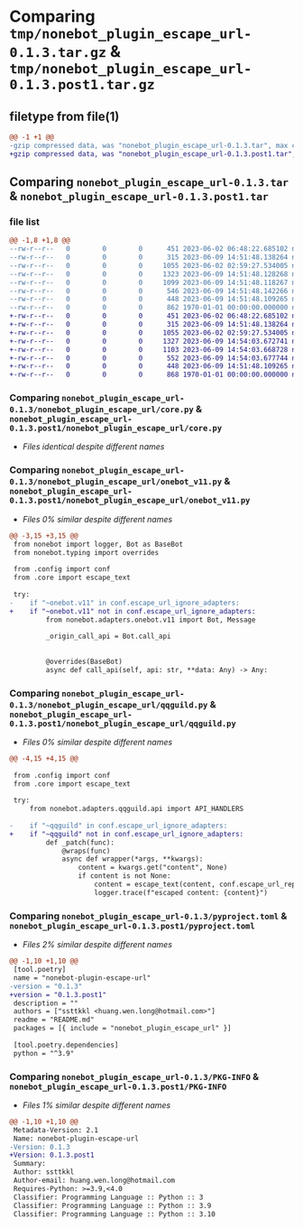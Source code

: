 # Comparing `tmp/nonebot_plugin_escape_url-0.1.3.tar.gz` & `tmp/nonebot_plugin_escape_url-0.1.3.post1.tar.gz`

## filetype from file(1)

```diff
@@ -1 +1 @@
-gzip compressed data, was "nonebot_plugin_escape_url-0.1.3.tar", max compression
+gzip compressed data, was "nonebot_plugin_escape_url-0.1.3.post1.tar", max compression
```

## Comparing `nonebot_plugin_escape_url-0.1.3.tar` & `nonebot_plugin_escape_url-0.1.3.post1.tar`

### file list

```diff
@@ -1,8 +1,8 @@
--rw-r--r--   0        0        0      451 2023-06-02 06:48:22.685102 nonebot_plugin_escape_url-0.1.3/nonebot_plugin_escape_url/__init__.py
--rw-r--r--   0        0        0      315 2023-06-09 14:51:48.138264 nonebot_plugin_escape_url-0.1.3/nonebot_plugin_escape_url/config.py
--rw-r--r--   0        0        0     1055 2023-06-02 02:59:27.534005 nonebot_plugin_escape_url-0.1.3/nonebot_plugin_escape_url/core.py
--rw-r--r--   0        0        0     1323 2023-06-09 14:51:48.128268 nonebot_plugin_escape_url-0.1.3/nonebot_plugin_escape_url/onebot_v11.py
--rw-r--r--   0        0        0     1099 2023-06-09 14:51:48.118267 nonebot_plugin_escape_url-0.1.3/nonebot_plugin_escape_url/qqguild.py
--rw-r--r--   0        0        0      546 2023-06-09 14:51:48.142266 nonebot_plugin_escape_url-0.1.3/pyproject.toml
--rw-r--r--   0        0        0      448 2023-06-09 14:51:48.109265 nonebot_plugin_escape_url-0.1.3/README.md
--rw-r--r--   0        0        0      862 1970-01-01 00:00:00.000000 nonebot_plugin_escape_url-0.1.3/PKG-INFO
+-rw-r--r--   0        0        0      451 2023-06-02 06:48:22.685102 nonebot_plugin_escape_url-0.1.3.post1/nonebot_plugin_escape_url/__init__.py
+-rw-r--r--   0        0        0      315 2023-06-09 14:51:48.138264 nonebot_plugin_escape_url-0.1.3.post1/nonebot_plugin_escape_url/config.py
+-rw-r--r--   0        0        0     1055 2023-06-02 02:59:27.534005 nonebot_plugin_escape_url-0.1.3.post1/nonebot_plugin_escape_url/core.py
+-rw-r--r--   0        0        0     1327 2023-06-09 14:54:03.672741 nonebot_plugin_escape_url-0.1.3.post1/nonebot_plugin_escape_url/onebot_v11.py
+-rw-r--r--   0        0        0     1103 2023-06-09 14:54:03.668728 nonebot_plugin_escape_url-0.1.3.post1/nonebot_plugin_escape_url/qqguild.py
+-rw-r--r--   0        0        0      552 2023-06-09 14:54:03.677744 nonebot_plugin_escape_url-0.1.3.post1/pyproject.toml
+-rw-r--r--   0        0        0      448 2023-06-09 14:51:48.109265 nonebot_plugin_escape_url-0.1.3.post1/README.md
+-rw-r--r--   0        0        0      868 1970-01-01 00:00:00.000000 nonebot_plugin_escape_url-0.1.3.post1/PKG-INFO
```

### Comparing `nonebot_plugin_escape_url-0.1.3/nonebot_plugin_escape_url/core.py` & `nonebot_plugin_escape_url-0.1.3.post1/nonebot_plugin_escape_url/core.py`

 * *Files identical despite different names*

### Comparing `nonebot_plugin_escape_url-0.1.3/nonebot_plugin_escape_url/onebot_v11.py` & `nonebot_plugin_escape_url-0.1.3.post1/nonebot_plugin_escape_url/onebot_v11.py`

 * *Files 0% similar despite different names*

```diff
@@ -3,15 +3,15 @@
 from nonebot import logger, Bot as BaseBot
 from nonebot.typing import overrides
 
 from .config import conf
 from .core import escape_text
 
 try:
-    if "~onebot.v11" in conf.escape_url_ignore_adapters:
+    if "~onebot.v11" not in conf.escape_url_ignore_adapters:
         from nonebot.adapters.onebot.v11 import Bot, Message
 
         _origin_call_api = Bot.call_api
 
 
         @overrides(BaseBot)
         async def call_api(self, api: str, **data: Any) -> Any:
```

### Comparing `nonebot_plugin_escape_url-0.1.3/nonebot_plugin_escape_url/qqguild.py` & `nonebot_plugin_escape_url-0.1.3.post1/nonebot_plugin_escape_url/qqguild.py`

 * *Files 0% similar despite different names*

```diff
@@ -4,15 +4,15 @@
 
 from .config import conf
 from .core import escape_text
 
 try:
     from nonebot.adapters.qqguild.api import API_HANDLERS
 
-    if "~qqguild" in conf.escape_url_ignore_adapters:
+    if "~qqguild" not in conf.escape_url_ignore_adapters:
         def _patch(func):
             @wraps(func)
             async def wrapper(*args, **kwargs):
                 content = kwargs.get("content", None)
                 if content is not None:
                     content = escape_text(content, conf.escape_url_replace_dot_by)
                     logger.trace(f"escaped content: {content}")
```

### Comparing `nonebot_plugin_escape_url-0.1.3/pyproject.toml` & `nonebot_plugin_escape_url-0.1.3.post1/pyproject.toml`

 * *Files 2% similar despite different names*

```diff
@@ -1,10 +1,10 @@
 [tool.poetry]
 name = "nonebot-plugin-escape-url"
-version = "0.1.3"
+version = "0.1.3.post1"
 description = ""
 authors = ["ssttkkl <huang.wen.long@hotmail.com>"]
 readme = "README.md"
 packages = [{ include = "nonebot_plugin_escape_url" }]
 
 [tool.poetry.dependencies]
 python = "^3.9"
```

### Comparing `nonebot_plugin_escape_url-0.1.3/PKG-INFO` & `nonebot_plugin_escape_url-0.1.3.post1/PKG-INFO`

 * *Files 1% similar despite different names*

```diff
@@ -1,10 +1,10 @@
 Metadata-Version: 2.1
 Name: nonebot-plugin-escape-url
-Version: 0.1.3
+Version: 0.1.3.post1
 Summary: 
 Author: ssttkkl
 Author-email: huang.wen.long@hotmail.com
 Requires-Python: >=3.9,<4.0
 Classifier: Programming Language :: Python :: 3
 Classifier: Programming Language :: Python :: 3.9
 Classifier: Programming Language :: Python :: 3.10
```

